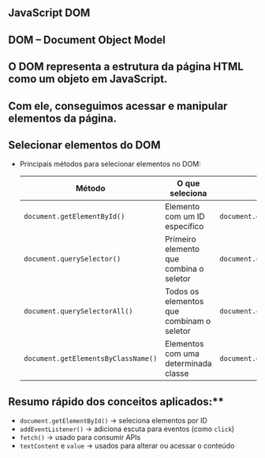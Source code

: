## JavaScript DOM

## DOM – Document Object Model

## O DOM representa a estrutura da página HTML como um objeto em JavaScript. 
## Com ele, conseguimos acessar e manipular elementos da página.



## Selecionar elementos do DOM

* Principais métodos para selecionar elementos no DOM:

    | Método                              | O que seleciona                           | Exemplo de uso                             |
    |-------------------------------------|-------------------------------------------|--------------------------------------------|
    | `document.getElementById()`         | Elemento com um ID específico             | `document.getElementById("meuElemento")`   |
    | `document.querySelector()`          | Primeiro elemento que combina o seletor   | `document.querySelector(".classe")`        |
    | `document.querySelectorAll()`       | Todos os elementos que combinam o seletor | `document.querySelectorAll("p")`           |
    | `document.getElementsByClassName()` | Elementos com uma determinada classe      | `document.getElementsByClassName("classe")`|



## Resumo rápido dos conceitos aplicados:**

- `document.getElementById()` → seleciona elementos por ID
- `addEventListener()` → adiciona escuta para eventos (como `click`)
- `fetch()` → usado para consumir APIs
- `textContent` e `value` → usados para alterar ou acessar o conteúdo
